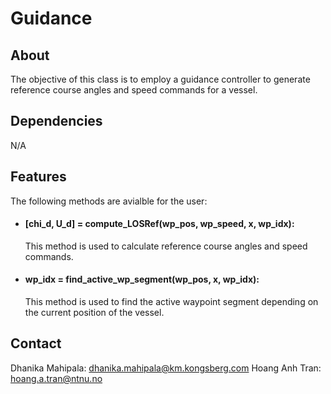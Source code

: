 # Guidance

## About
The objective of this class is to employ a guidance controller to generate reference course angles and speed commands for a vessel.

## Dependencies
N/A

## Features
The following methods are avialble for the user:
- #### [chi_d, U_d] = compute_LOSRef(wp_pos, wp_speed, x, wp_idx):
  This method is used to calculate reference course angles and speed commands.
- #### wp_idx = find_active_wp_segment(wp_pos, x, wp_idx):
  This method is used to find the active waypoint segment depending on the current position of the vessel.

## Contact
Dhanika Mahipala: dhanika.mahipala@km.kongsberg.com
Hoang Anh Tran: hoang.a.tran@ntnu.no
